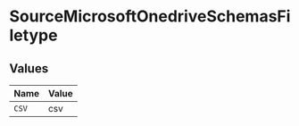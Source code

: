 # SourceMicrosoftOnedriveSchemasFiletype


## Values

| Name  | Value |
| ----- | ----- |
| `CSV` | csv   |